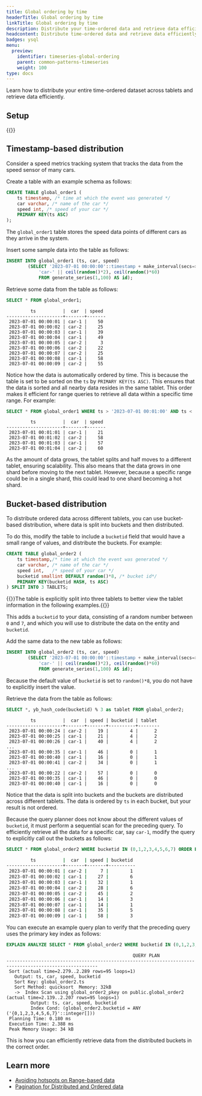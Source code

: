 ```yaml
---
title: Global ordering by time
headerTitle: Global ordering by time
linkTitle: Global ordering by time
description: Distribute your time-ordered data and retrieve data efficiently
headcontent: Distribute time-ordered data and retrieve data efficiently
badges: ysql
menu:
  preview:
    identifier: timeseries-global-ordering
    parent: common-patterns-timeseries
    weight: 100
type: docs
---
```


Learn how to distribute your entire time-ordered dataset across tablets and retrieve data efficiently.

## Setup

{{<cluster-setup-tabs>}}

## Timestamp-based distribution

Consider a speed metrics tracking system that tracks the data from the speed sensor of many cars.

Create a table with an example schema as follows:

```sql
CREATE TABLE global_order1 (
    ts timestamp, /* time at which the event was generated */
    car varchar, /* name of the car */
    speed int, /* speed of your car */
    PRIMARY KEY(ts ASC)
);
```

The `global_order1` table stores the speed data points of different cars as they arrive in the system.

Insert some sample data into the table as follows:

```sql
INSERT INTO global_order1 (ts, car, speed)
        (SELECT '2023-07-01 00:00:00'::timestamp + make_interval(secs=>id),
            'car-' || ceil(random()*2), ceil(random()*60)
            FROM generate_series(1,100) AS id);
```

Retrieve some data from the table as follows:

```sql
SELECT * FROM global_order1;
```

```output
         ts          |  car  | speed
---------------------+-------+-------
 2023-07-01 00:00:01 | car-1 |    50
 2023-07-01 00:00:02 | car-2 |    25
 2023-07-01 00:00:03 | car-1 |    39
 2023-07-01 00:00:04 | car-1 |    49
 2023-07-01 00:00:05 | car-2 |     3
 2023-07-01 00:00:06 | car-2 |    22
 2023-07-01 00:00:07 | car-2 |    25
 2023-07-01 00:00:08 | car-1 |    58
 2023-07-01 00:00:09 | car-2 |    55
```

Notice how the data is automatically ordered by time. This is because the table is set to be sorted on the `ts` by `PRIMARY KEY(ts ASC)`. This ensures that the data is sorted and all nearby data resides in the same tablet. This order makes it efficient for range queries to retrieve all data within a specific time range. For example:

```sql
SELECT * FROM global_order1 WHERE ts > '2023-07-01 00:01:00' AND ts < '2023-07-01 00:01:05';
```

```output
         ts          |  car  | speed
---------------------+-------+-------
 2023-07-01 00:01:01 | car-1 |    21
 2023-07-01 00:01:02 | car-2 |    58
 2023-07-01 00:01:03 | car-1 |    57
 2023-07-01 00:01:04 | car-2 |    60
```

As the amount of data grows, the tablet splits and half moves to a different tablet, ensuring scalability. This also means that the data grows in one shard before moving to the next tablet. However, because a specific range could be in a single shard, this could lead to one shard becoming a hot shard.

## Bucket-based distribution

To distribute ordered data across different tablets, you can use bucket-based distribution, where data is split into buckets and then distributed.

To do this, modify the table to include a `bucketid` field that would have a small range of values, and distribute the buckets. For example:

```sql
CREATE TABLE global_order2 (
    ts timestamp,/* time at which the event was generated */
    car varchar, /* name of the car */
    speed int,   /* speed of your car */
    bucketid smallint DEFAULT random()*8, /* bucket id*/
    PRIMARY KEY(bucketid HASH, ts ASC)
) SPLIT INTO 3 TABLETS;
```

{{<note>}}The table is explicitly split into three tablets to better view the tablet information in the following examples.{{</note>}}

This adds a `bucketid` to your data, consisting of a random number between `0` and `7`, and which you will use to distribute the data on the entity and `bucketid`.

Add the same data to the new table as follows:

```sql
INSERT INTO global_order2 (ts, car, speed)
        (SELECT '2023-07-01 00:00:00'::timestamp + make_interval(secs=>id),
            'car-' || ceil(random()*2), ceil(random()*60)
            FROM generate_series(1,100) AS id);
```

Because the default value of `bucketid` is set to `random()*8`, you do not have to explicitly insert the value.

Retrieve the data from the table as follows:

```sql
SELECT *, yb_hash_code(bucketid) % 3 as tablet FROM global_order2;
```

```output
         ts          |  car  | speed | bucketid | tablet
---------------------+-------+-------+----------+--------
 2023-07-01 00:00:24 | car-2 |    19 |        4 |      2
 2023-07-01 00:00:25 | car-1 |    21 |        4 |      2
 2023-07-01 00:00:26 | car-1 |    40 |        4 |      2
...
 2023-07-01 00:00:35 | car-1 |    46 |        0 |      1
 2023-07-01 00:00:40 | car-1 |    16 |        0 |      1
 2023-07-01 00:00:41 | car-2 |    34 |        0 |      1
...
 2023-07-01 00:00:22 | car-2 |    57 |        0 |      0
 2023-07-01 00:00:35 | car-1 |    46 |        0 |      0
 2023-07-01 00:00:40 | car-1 |    16 |        0 |      0
```

Notice that the data is split into buckets and the buckets are distributed across different tablets. The data is ordered by `ts` in each bucket, but your result is not ordered.

Because the query planner does not know about the different values of `bucketid`, it must perform a sequential scan for the preceding query. To efficiently retrieve all the data for a specific car, say `car-1`, modify the query to explicitly call out the buckets as follows:

```sql
SELECT * FROM global_order2 WHERE bucketid IN (0,1,2,3,4,5,6,7) ORDER BY ts ASC;
```

```bash
         ts          |  car  | speed | bucketid
---------------------+-------+-------+----------
 2023-07-01 00:00:01 | car-2 |     7 |        1
 2023-07-01 00:00:02 | car-1 |    27 |        6
 2023-07-01 00:00:03 | car-1 |    32 |        1
 2023-07-01 00:00:04 | car-2 |    28 |        6
 2023-07-01 00:00:05 | car-2 |    45 |        2
 2023-07-01 00:00:06 | car-1 |    14 |        3
 2023-07-01 00:00:07 | car-1 |    14 |        1
 2023-07-01 00:00:08 | car-1 |    35 |        5
 2023-07-01 00:00:09 | car-1 |    58 |        3
```

You can execute an example query plan to verify that the preceding query uses the primary key index as follows:

```sql
EXPLAIN ANALYZE SELECT * FROM global_order2 WHERE bucketid IN (0,1,2,3,4,5,6,7) ORDER BY ts ASC;
```

```sql{.nocopy}
                                               QUERY PLAN
--------------------------------------------------------------------------------------------------------
 Sort (actual time=2.279..2.289 rows=95 loops=1)
   Output: ts, car, speed, bucketid
   Sort Key: global_order2.ts
   Sort Method: quicksort  Memory: 32kB
   ->  Index Scan using global_order2_pkey on public.global_order2 (actual time=2.139..2.207 rows=95 loops=1)
         Output: ts, car, speed, bucketid
         Index Cond: (global_order2.bucketid = ANY ('{0,1,2,3,4,5,6,7}'::integer[]))
 Planning Time: 0.180 ms
 Execution Time: 2.388 ms
 Peak Memory Usage: 34 kB
```

This is how you can efficiently retrieve data from the distributed buckets in the correct order.

## Learn more

- [Avoiding hotspots on Range-based data](https://www.yugabyte.com/blog/distributed-databases-hotspots-range-based-indexes/)
- [Pagination for Distributed and Ordered data](https://www.yugabyte.com/blog/optimize-pagination-distributed-data-maintain-ordering/)
